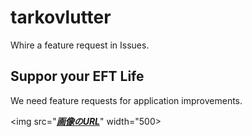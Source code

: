 # tarkovlutter

Whire a feature request in Issues.

## Suppor your EFT Life

We need feature requests for application improvements.

<img src="[***画像のURL***](https://i.gyazo.com/1946d79e93418b21c13066527334c204.png)" width="500>